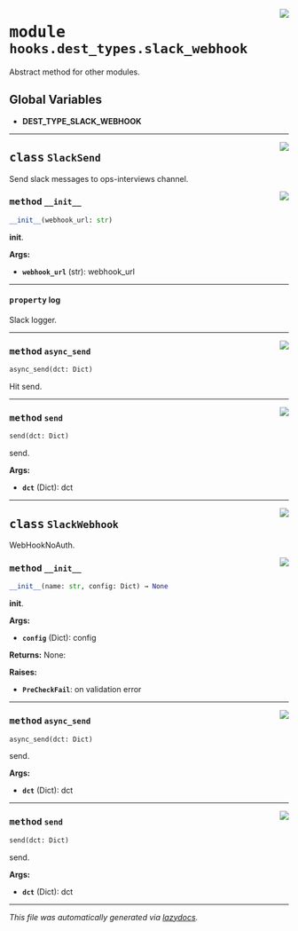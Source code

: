 <!-- markdownlint-disable -->

<a href="../src/pyquanda/hooks/dest_types/slack_webhook.py#L0"><img align="right" style="float:right;" src="https://img.shields.io/badge/-source-cccccc?style=flat-square"></a>

# <kbd>module</kbd> `hooks.dest_types.slack_webhook`
Abstract method for other modules. 

**Global Variables**
---------------
- **DEST_TYPE_SLACK_WEBHOOK**


---

<a href="../src/pyquanda/hooks/dest_types/slack_webhook.py#L103"><img align="right" style="float:right;" src="https://img.shields.io/badge/-source-cccccc?style=flat-square"></a>

## <kbd>class</kbd> `SlackSend`
Send slack messages to ops-interviews channel. 

<a href="../src/pyquanda/hooks/dest_types/slack_webhook.py#L106"><img align="right" style="float:right;" src="https://img.shields.io/badge/-source-cccccc?style=flat-square"></a>

### <kbd>method</kbd> `__init__`

```python
__init__(webhook_url: str)
```

__init__. 



**Args:**
 
 - <b>`webhook_url`</b> (str):  webhook_url 


---

#### <kbd>property</kbd> log

Slack logger. 



---

<a href="../src/pyquanda/hooks/dest_types/slack_webhook.py#L132"><img align="right" style="float:right;" src="https://img.shields.io/badge/-source-cccccc?style=flat-square"></a>

### <kbd>method</kbd> `async_send`

```python
async_send(dct: Dict)
```

Hit send. 

---

<a href="../src/pyquanda/hooks/dest_types/slack_webhook.py#L123"><img align="right" style="float:right;" src="https://img.shields.io/badge/-source-cccccc?style=flat-square"></a>

### <kbd>method</kbd> `send`

```python
send(dct: Dict)
```

send. 



**Args:**
 
 - <b>`dct`</b> (Dict):  dct 


---

<a href="../src/pyquanda/hooks/dest_types/slack_webhook.py#L140"><img align="right" style="float:right;" src="https://img.shields.io/badge/-source-cccccc?style=flat-square"></a>

## <kbd>class</kbd> `SlackWebhook`
WebHookNoAuth. 

<a href="../src/pyquanda/hooks/dest_types/slack_webhook.py#L143"><img align="right" style="float:right;" src="https://img.shields.io/badge/-source-cccccc?style=flat-square"></a>

### <kbd>method</kbd> `__init__`

```python
__init__(name: str, config: Dict) → None
```

__init__. 



**Args:**
 
 - <b>`config`</b> (Dict):  config 



**Returns:**
 None: 



**Raises:**
 
 - <b>`PreCheckFail`</b>:  on validation error 




---

<a href="../src/pyquanda/hooks/dest_types/slack_webhook.py#L233"><img align="right" style="float:right;" src="https://img.shields.io/badge/-source-cccccc?style=flat-square"></a>

### <kbd>method</kbd> `async_send`

```python
async_send(dct: Dict)
```

send. 



**Args:**
 
 - <b>`dct`</b> (Dict):  dct 

---

<a href="../src/pyquanda/hooks/dest_types/slack_webhook.py#L224"><img align="right" style="float:right;" src="https://img.shields.io/badge/-source-cccccc?style=flat-square"></a>

### <kbd>method</kbd> `send`

```python
send(dct: Dict)
```

send. 



**Args:**
 
 - <b>`dct`</b> (Dict):  dct 




---

_This file was automatically generated via [lazydocs](https://github.com/ml-tooling/lazydocs)._
